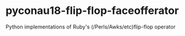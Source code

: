 # pyconau18-flip-flop-faceofferator
Python implementations of Ruby's (/Perls/Awks/etc)flip-flop operator

